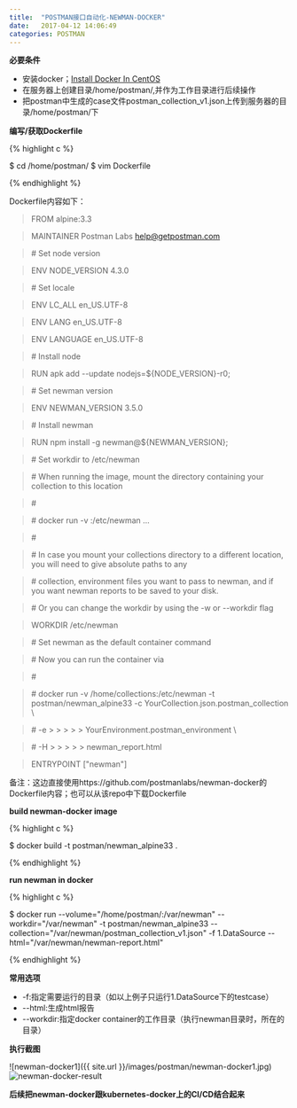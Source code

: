 ```yaml
---
title:  "POSTMAN接口自动化-NEWMAN-DOCKER"
date:   2017-04-12 14:06:49
categories: POSTMAN
---
```


**必要条件**

 - 安装docker；[Install Docker In CentOS](https://docs.docker.com/engine/installation/linux/centos/#install-using-the-repository)
 - 在服务器上创建目录/home/postman/,并作为工作目录进行后续操作
 - 把postman中生成的case文件postman_collection_v1.json上传到服务器的目录/home/postman/下

**编写/获取Dockerfile**

{% highlight c %}

$ cd /home/postman/
$ vim Dockerfile

{% endhighlight %}

Dockerfile内容如下：

> FROM alpine:3.3

> MAINTAINER Postman Labs <help@getpostman.com>



> \# Set node version

> ENV NODE_VERSION 4.3.0



> \# Set locale

> ENV LC_ALL en_US.UTF-8

> ENV LANG en_US.UTF-8

> ENV LANGUAGE en_US.UTF-8



> \# Install node

> RUN apk add --update nodejs=${NODE_VERSION}-r0;



> \# Set newman version

> ENV NEWMAN_VERSION 3.5.0



> \# Install newman

> RUN npm install -g newman@${NEWMAN_VERSION};



> \# Set workdir to /etc/newman

> \# When running the image, mount the directory containing your collection to this location

> \#

> \# docker run -v <path to collections directory>:/etc/newman ...

> \#

> \# In case you mount your collections directory to a different location, you will need to give absolute paths to any

> \# collection, environment files you want to pass to newman, and if you want newman reports to be saved to your disk.

> \# Or you can change the workdir by using the -w or --workdir flag



> WORKDIR /etc/newman



> \# Set newman as the default container command

> \# Now you can run the container via

> \#

> \# docker run -v /home/collections:/etc/newman -t postman/newman_alpine33 -c YourCollection.json.postman_collection \

> \#                                                                        -e > > > > > YourEnvironment.postman_environment \

> \#                                                                        -H > > > > > newman_report.html



> ENTRYPOINT ["newman"]

备注：这边直接使用https://github.com/postmanlabs/newman-docker的Dockerfile内容；也可以从该repo中下载Dockerfile

**build newman-docker image**

{% highlight c %}

$ docker build -t postman/newman_alpine33 .

{% endhighlight %}


**run newman in docker**

{% highlight c %}

$ docker run --volume="/home/postman/:/var/newman" --workdir="/var/newman" -t postman/newman_alpine33 --collection="/var/newman/postman_collection_v1.json" -f 1.DataSource --html="/var/newman/newman-report.html"

{% endhighlight %}

**常用选项**

- -f:指定需要运行的目录（如以上例子只运行1.DataSource下的testcase）
- --html:生成html报告
- --workdir:指定docker container的工作目录（执行newman目录时，所在的目录）

**执行截图**

![newman-docker1]({{ site.url }}/images/postman/newman-docker1.jpg)
![newman-docker-result]({{base}}/images/postman/newman-docker-result.jpg)

**后续把newman-docker跟kubernetes-docker上的CI/CD结合起来**